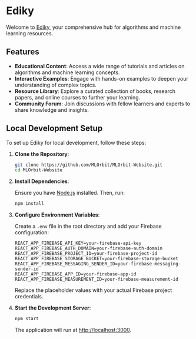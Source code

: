 # Ediky

Welcome to [Ediky](https://ediky.com/), your comprehensive hub for algorithms and machine learning resources.

## Features

* **Educational Content**: Access a wide range of tutorials and articles on algorithms and machine learning concepts.
* **Interactive Examples**: Engage with hands-on examples to deepen your understanding of complex topics.
* **Resource Library**: Explore a curated collection of books, research papers, and online courses to further your learning.
* **Community Forum**: Join discussions with fellow learners and experts to share knowledge and insights.

## Local Development Setup

To set up Ediky for local development, follow these steps:

1. **Clone the Repository**:

   ```bash
   git clone https://github.com/MLOrbit/MLOrbit-Website.git
   cd MLOrbit-Website
   ```

2. **Install Dependencies**:

   Ensure you have [Node.js](https://nodejs.org/) installed. Then, run:

   ```bash
   npm install
   ```

3. **Configure Environment Variables**:

   Create a `.env` file in the root directory and add your Firebase configuration:

   ```env
   REACT_APP_FIREBASE_API_KEY=your-firebase-api-key
   REACT_APP_FIREBASE_AUTH_DOMAIN=your-firebase-auth-domain
   REACT_APP_FIREBASE_PROJECT_ID=your-firebase-project-id
   REACT_APP_FIREBASE_STORAGE_BUCKET=your-firebase-storage-bucket
   REACT_APP_FIREBASE_MESSAGING_SENDER_ID=your-firebase-messaging-sender-id
   REACT_APP_FIREBASE_APP_ID=your-firebase-app-id
   REACT_APP_FIREBASE_MEASUREMENT_ID=your-firebase-measurement-id
   ```

   Replace the placeholder values with your actual Firebase project credentials.

4. **Start the Development Server**:

   ```bash
   npm start
   ```

   The application will run at [http://localhost:3000](http://localhost:3000).
